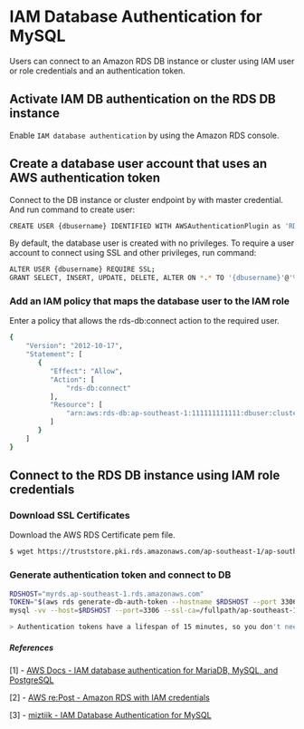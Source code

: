 # IAM Database Authentication for MySQL
Users can connect to an Amazon RDS DB instance or cluster using IAM user or role credentials and an authentication token.

## Activate IAM DB authentication on the RDS DB instance
Enable `IAM database authentication` by using the Amazon RDS console.

## Create a database user account that uses an AWS authentication token
Connect to the DB instance or cluster endpoint by with master credential. And run command to create user:
```sh
CREATE USER {dbusername} IDENTIFIED WITH AWSAuthenticationPlugin as 'RDS';
```
By default, the database user is created with no privileges. To require a user account to connect using SSL and other privileges, run command:
```sh
ALTER USER {dbusername} REQUIRE SSL;
GRANT SELECT, INSERT, UPDATE, DELETE, ALTER ON *.* TO '{dbusername}'@'%';
```

### Add an IAM policy that maps the database user to the IAM role
Enter a policy that allows the rds-db:connect action to the required user.
```sh
{
    "Version": "2012-10-17",
    "Statement": [
       {
          "Effect": "Allow",
          "Action": [
              "rds-db:connect"
          ],
          "Resource": [
              "arn:aws:rds-db:ap-southeast-1:111111111111:dbuser:cluster-XXXXXXXXXXXX/*"
          ]
       }
    ]
}
```

## Connect to the RDS DB instance using IAM role credentials
### Download SSL Certificates
Download the AWS RDS Certificate pem file.
```sh
$ wget https://truststore.pki.rds.amazonaws.com/ap-southeast-1/ap-southeast-1-bundle.pem
```

### Generate authentication token and connect to DB
```sh
RDSHOST="myrds.ap-southeast-1.rds.amazonaws.com"
TOKEN="$(aws rds generate-db-auth-token --hostname $RDSHOST --port 3306 --region ap-southeast-1 --username {dbusername})"
mysql -vv --host=$RDSHOST --port=3306 --ssl-ca=/fullpath/ap-southeast-1-bundle.pem --ssl-mode=VERIFY_CA --enable-cleartext-plugin --user={dbusername} --password=$TOKEN

> Authentication tokens have a lifespan of 15 minutes, so you don't need to enforce password resets.
```


##### References
[1] - [AWS Docs - IAM database authentication for MariaDB, MySQL, and PostgreSQL](https://docs.aws.amazon.com/AmazonRDS/latest/UserGuide/UsingWithRDS.IAMDBAuth.Connecting.html)

[2] - [AWS re:Post - Amazon RDS with IAM credentials](https://aws.amazon.com/premiumsupport/knowledge-center/users-connect-rds-iam/)

[3] - [miztiik - IAM Database Authentication for MySQL](https://github.com/miztiik/AWS-Demos/tree/master/How-To/setup-iam-access-to-rds/)
